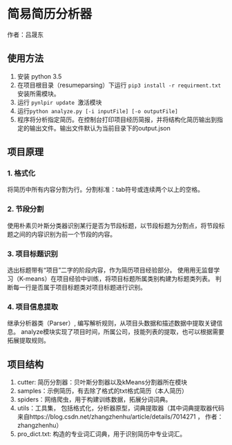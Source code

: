 # 简易简历分析器
作者：吕晟东

## 使用方法
1. 安装 python 3.5
2. 在项目根目录（resumeparsing）下运行 ``pip3 install -r requirment.txt`` 安装所需模块。
3. 运行 ``pynlpir update ``激活模块
3. 运行``python analyze.py [-i inputFile] [-o outputFile]``
4. 程序将分析指定简历。在控制台打印项目经历简报，并将结构化简历输出到指定的输出文件。输出文件默认为当前目录下的output.json

## 项目原理
### 1. 格式化
将简历中所有内容分割为行。分割标准：tab符号或连续两个以上的空格。
### 2. 节段分割
使用朴素贝叶斯分类器识别某行是否为节段标题，以节段标题为分割点，将节段标题之间的内容识别为前一个节段的内容。
### 3. 项目标题识别
选出标题带有“项目”二字的阶段内容，作为简历项目经验部分。
使用用无监督学习（K-means）在项目经验中训练，将项目标题所属类别构建为标题类列表。
判断每一行是否属于项目标题类对项目标题进行识别。
### 4. 项目信息提取
继承分析器类（Parser）, 编写解析规则，从项目头数据和描述数据中提取关键信息。
analyze模块实现了项目时间，所属公司，技能列表的提取，也可以根据需要拓展提取规则。

## 项目结构
1. cutter: 简历分割器：贝叶斯分割器以及kMeans分割器所在模块
2. samples：示例简历，有去除了格式的txt格式简历（本人简历）
3. spiders：网络爬虫，用于构建训练数据，拓展分词词典。
4. utils：工具集， 包括格式化，分析器原型，词典提取器（其中词典提取器代码来自https://blog.csdn.net/zhangzhenhu/article/details/7014271 ， 作者：zhangzhenhu）
5. pro_dict.txt: 构造的专业词汇词典，用于识别简历中专业词汇。

